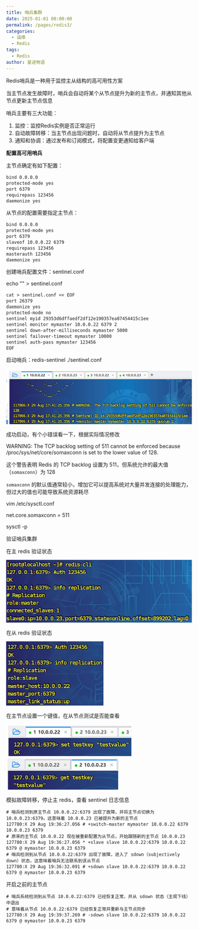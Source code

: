 ```yaml
---
title: 哨兵集群
date: 2025-01-01 00:00:00
permalink: /pages/redis3/
categories:
  - 运维
  - Redis
tags:
  - Redis
author: 星途物语
---
```

Redis哨兵是一种用于监控主从结构的高可用性方案

当主节点发生故障时，哨兵会自动将某个从节点提升为新的主节点，并通知其他从节点更新主节点信息



哨兵主要有三大功能：

1. 监控：监控Redis实例是否正常运行
2. 自动故障转移：当主节点出现问题时，自动将从节点提升为主节点
3. 通知和协调：通过发布和订阅模式，将配置变更通知给客户端



**配置高可用哨兵**

主节点确定有如下配置：

```shell
bind 0.0.0.0
protected-mode yes
port 6379
requirepass 123456
daemonize yes
```

从节点的配置需要指定主节点：

```shell
bind 0.0.0.0
protected-mode yes
port 6379
slaveof 10.0.0.22 6379
requirepass 123456
masterauth 123456
daemonize yes
```



创建哨兵配置文件：sentinel.conf

echo "" > sentinel.conf

```
cat > sentinel.conf << EOF
port 26379
daemonize yes
protected-mode no
sentinel myid 29353d6dffaedf2df12e190357ea87454415c1ee
sentinel monitor mymaster 10.0.0.22 6379 2
sentinel down-after-milliseconds mymaster 5000
sentinel failover-timeout mymaster 10000
sentinel auth-pass mymaster 123456
EOF
```



启动哨兵：redis-sentinel ./sentinel.conf

 <img src="/img/image-20240829174202426.png" alt="image-20240829174202426" style="zoom:80%;" />

成功启动，有个小错误看一下，根据实际情况修改

WARNING: The TCP backlog setting of 511 cannot be enforced because /proc/sys/net/core/somaxconn is set to the lower value of 128.

这个警告表明 Redis 的 TCP backlog 设置为 511，但系统允许的最大值（`somaxconn`）为 128

`somaxconn` 的默认值通常较小，增加它可以提高系统对大量并发连接的处理能力，但过大的值也可能导致系统资源耗尽

vim /etc/sysctl.conf

net.core.somaxconn = 511

sysctl -p



验证哨兵集群

在主 redis 验证状态

 <img src="/img/image-20240829195814668.png" alt="image-20240829195814668" style="zoom:80%;" />

在从 redis 验证状态

 <img src="/img/image-20240829195917738.png" alt="image-20240829195917738" style="zoom:80%;" />

在主节点设置一个键值，在从节点测试是否能查看

 <img src="/img/image-20240829200039426.png" alt="image-20240829200039426" style="zoom:80%;" />

 <img src="/img/image-20240829200054746.png" alt="image-20240829200054746" style="zoom:80%;" />

模拟故障转移，停止主 redis，查看 sentinel 日志信息

```
# 哨兵检测到原主节点 10.0.0.22:6379 出现了故障，并将主节点切换为 10.0.0.23:6379。这意味着 10.0.0.23 已被提升为新的主节点
127780:X 29 Aug 19:36:27.056 # +switch-master mymaster 10.0.0.22 6379 10.0.0.23 6379
# 原来的主节点 10.0.0.22 现在被重新配置为从节点，开始跟随新的主节点 10.0.0.23
127780:X 29 Aug 19:36:27.056 * +slave slave 10.0.0.22:6379 10.0.0.22 6379 @ mymaster 10.0.0.23 6379
# 哨兵检测到从节点 10.0.0.22:6379 出现了故障，进入了 sdown（subjectively down）状态，这意味着哨兵无法联系到该从节点
127780:X 29 Aug 19:36:32.091 # +sdown slave 10.0.0.22:6379 10.0.0.22 6379 @ mymaster 10.0.0.23 6379
```

开启之前的主节点

```
# 哨兵系统检测到从节点 10.0.0.22:6379 已经恢复正常，并从 sdown 状态（主观下线）中退出
# 意味着从节点 10.0.0.22:6379 已经恢复正常并重新与主节点同步
127780:X 29 Aug 19:39:37.269 # -sdown slave 10.0.0.22:6379 10.0.0.22 6379 @ mymaster 10.0.0.23 6379
```
